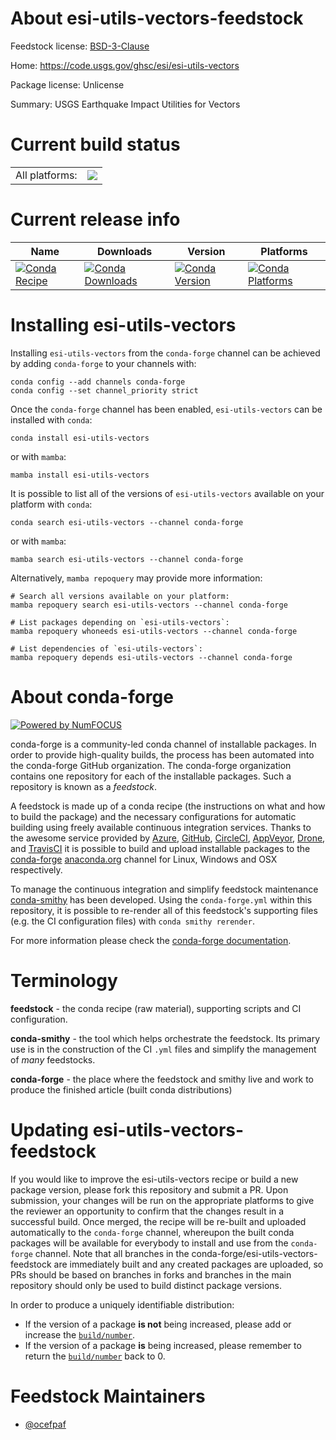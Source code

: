 About esi-utils-vectors-feedstock
=================================

Feedstock license: [BSD-3-Clause](https://github.com/conda-forge/esi-utils-vectors-feedstock/blob/main/LICENSE.txt)

Home: https://code.usgs.gov/ghsc/esi/esi-utils-vectors

Package license: Unlicense

Summary: USGS Earthquake Impact Utilities for Vectors

Current build status
====================


<table><tr><td>All platforms:</td>
    <td>
      <a href="https://dev.azure.com/conda-forge/feedstock-builds/_build/latest?definitionId=18029&branchName=main">
        <img src="https://dev.azure.com/conda-forge/feedstock-builds/_apis/build/status/esi-utils-vectors-feedstock?branchName=main">
      </a>
    </td>
  </tr>
</table>

Current release info
====================

| Name | Downloads | Version | Platforms |
| --- | --- | --- | --- |
| [![Conda Recipe](https://img.shields.io/badge/recipe-esi--utils--vectors-green.svg)](https://anaconda.org/conda-forge/esi-utils-vectors) | [![Conda Downloads](https://img.shields.io/conda/dn/conda-forge/esi-utils-vectors.svg)](https://anaconda.org/conda-forge/esi-utils-vectors) | [![Conda Version](https://img.shields.io/conda/vn/conda-forge/esi-utils-vectors.svg)](https://anaconda.org/conda-forge/esi-utils-vectors) | [![Conda Platforms](https://img.shields.io/conda/pn/conda-forge/esi-utils-vectors.svg)](https://anaconda.org/conda-forge/esi-utils-vectors) |

Installing esi-utils-vectors
============================

Installing `esi-utils-vectors` from the `conda-forge` channel can be achieved by adding `conda-forge` to your channels with:

```
conda config --add channels conda-forge
conda config --set channel_priority strict
```

Once the `conda-forge` channel has been enabled, `esi-utils-vectors` can be installed with `conda`:

```
conda install esi-utils-vectors
```

or with `mamba`:

```
mamba install esi-utils-vectors
```

It is possible to list all of the versions of `esi-utils-vectors` available on your platform with `conda`:

```
conda search esi-utils-vectors --channel conda-forge
```

or with `mamba`:

```
mamba search esi-utils-vectors --channel conda-forge
```

Alternatively, `mamba repoquery` may provide more information:

```
# Search all versions available on your platform:
mamba repoquery search esi-utils-vectors --channel conda-forge

# List packages depending on `esi-utils-vectors`:
mamba repoquery whoneeds esi-utils-vectors --channel conda-forge

# List dependencies of `esi-utils-vectors`:
mamba repoquery depends esi-utils-vectors --channel conda-forge
```


About conda-forge
=================

[![Powered by
NumFOCUS](https://img.shields.io/badge/powered%20by-NumFOCUS-orange.svg?style=flat&colorA=E1523D&colorB=007D8A)](https://numfocus.org)

conda-forge is a community-led conda channel of installable packages.
In order to provide high-quality builds, the process has been automated into the
conda-forge GitHub organization. The conda-forge organization contains one repository
for each of the installable packages. Such a repository is known as a *feedstock*.

A feedstock is made up of a conda recipe (the instructions on what and how to build
the package) and the necessary configurations for automatic building using freely
available continuous integration services. Thanks to the awesome service provided by
[Azure](https://azure.microsoft.com/en-us/services/devops/), [GitHub](https://github.com/),
[CircleCI](https://circleci.com/), [AppVeyor](https://www.appveyor.com/),
[Drone](https://cloud.drone.io/welcome), and [TravisCI](https://travis-ci.com/)
it is possible to build and upload installable packages to the
[conda-forge](https://anaconda.org/conda-forge) [anaconda.org](https://anaconda.org/)
channel for Linux, Windows and OSX respectively.

To manage the continuous integration and simplify feedstock maintenance
[conda-smithy](https://github.com/conda-forge/conda-smithy) has been developed.
Using the ``conda-forge.yml`` within this repository, it is possible to re-render all of
this feedstock's supporting files (e.g. the CI configuration files) with ``conda smithy rerender``.

For more information please check the [conda-forge documentation](https://conda-forge.org/docs/).

Terminology
===========

**feedstock** - the conda recipe (raw material), supporting scripts and CI configuration.

**conda-smithy** - the tool which helps orchestrate the feedstock.
                   Its primary use is in the construction of the CI ``.yml`` files
                   and simplify the management of *many* feedstocks.

**conda-forge** - the place where the feedstock and smithy live and work to
                  produce the finished article (built conda distributions)


Updating esi-utils-vectors-feedstock
====================================

If you would like to improve the esi-utils-vectors recipe or build a new
package version, please fork this repository and submit a PR. Upon submission,
your changes will be run on the appropriate platforms to give the reviewer an
opportunity to confirm that the changes result in a successful build. Once
merged, the recipe will be re-built and uploaded automatically to the
`conda-forge` channel, whereupon the built conda packages will be available for
everybody to install and use from the `conda-forge` channel.
Note that all branches in the conda-forge/esi-utils-vectors-feedstock are
immediately built and any created packages are uploaded, so PRs should be based
on branches in forks and branches in the main repository should only be used to
build distinct package versions.

In order to produce a uniquely identifiable distribution:
 * If the version of a package **is not** being increased, please add or increase
   the [``build/number``](https://docs.conda.io/projects/conda-build/en/latest/resources/define-metadata.html#build-number-and-string).
 * If the version of a package **is** being increased, please remember to return
   the [``build/number``](https://docs.conda.io/projects/conda-build/en/latest/resources/define-metadata.html#build-number-and-string)
   back to 0.

Feedstock Maintainers
=====================

* [@ocefpaf](https://github.com/ocefpaf/)

